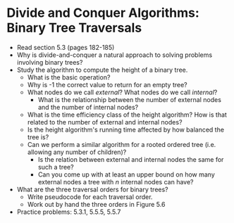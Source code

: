 # Divide and Conquer Algorithms: Binary Tree Traversals

- Read section 5.3 (pages 182-185)
- Why is divide-and-conquer a natural approach to solving problems involving binary trees?
- Study the algorithm to compute the height of a binary tree.
    - What is the basic operation?
    - Why is -1 the correct value to return for an empty tree?
    - What nodes do we call *external*? What nodes do we call *internal*?
        - What is the relationship between the number of external nodes and the number of internal nodes?
    - What is the time efficiency class of the height algorithm? How is that related to the number of external and internal nodes?
    - Is the height algorithm's running time affected by how balanced the tree is?
    - Can we perform a similar algorithm for a rooted ordered tree (i.e. allowing any number of children)?
        - Is the relation between external and internal nodes the same for such a tree?
        - Can you come up with at least an upper bound on how many external nodes a tree with $n$ internal nodes can have?
- What are the three traversal orders for binary trees?
    - Write pseudocode for each traversal order.
    - Work out by hand the three orders in Figure 5.6
- Practice problems: 5.3.1, 5.5.5, 5.5.7
